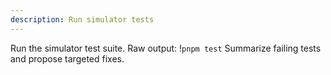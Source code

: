 ```yaml
---
description: Run simulator tests
---
```


Run the simulator test suite.
Raw output:
!`pnpm test`
Summarize failing tests and propose targeted fixes.

